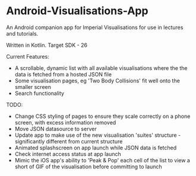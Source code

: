 # Android-Visualisations-App

An Android companion app for Imperial Visualisations for use in lectures and tutorials. 

Written in Kotlin.
Target SDK - 26

Current Features:
- A scrollable, dynamic list with all available visualisations where the the data is fetched from a hosted JSON file
- Some visualisation pages, eg 'Two Body Collisions' fit well onto the smaller screen
- Search functionality

TODO:
- Change CSS styling of pages to ensure they scale correctly on a phone screen, with excess information removed
- Move JSON datasource to server
- Update app to make use of the new visualisation 'suites' structure - significantly different from current structure
- Animated splashscreen on app launch while JSON data is fetched
- Check internet access status at app launch
- Mimic the iOS app's ability to 'Peak & Pop' each cell of the list to view a short of GIF of the visualisation before      committing to launch
